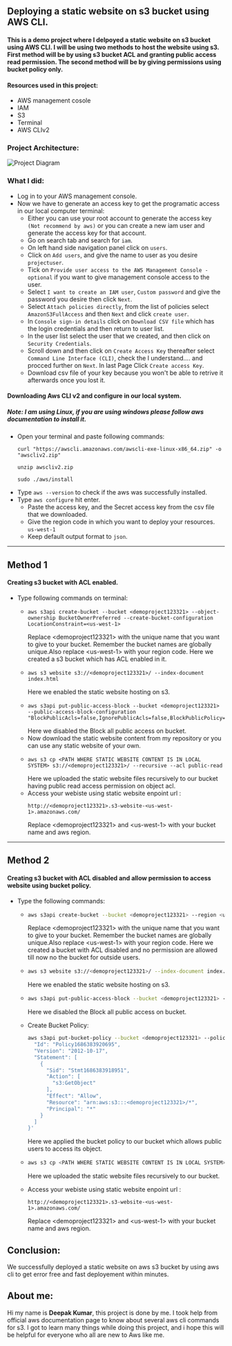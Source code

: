 ## Deploying a static website on s3 bucket using AWS CLI.

#### This is a demo project where I delpoyed a static website on s3 bucket using AWS CLI. I will be using two methods to host the website using s3. First method will be by using s3 bucket ACL and granting public access read permission. The second method will be by giving permissions using  bucket policy only.

#### Resources used in this project:
-   AWS management cosole
-   IAM
-   S3
-   Terminal
-   AWS CLIv2

### Project Architecture:
![Project Diagram]([https://github.com/tjdetwill007/Aws-Project-S3-Static-website/project_image.png](https://github.com/tjdetwill007/Aws-Project-S3-Static-website/blob/ef95672aad6d0194d9540b5fbd1af1cc9cb2a02a/project_image%20.png))

### What I did:

-   Log in to your AWS management console.
-   Now we have to generate an access key to get the programatic access in our local computer terminal:
    -  Either you can use your root account to generate the access key `(Not recommend by aws)` or you can create a new iam user and generate the access key for that account.
    -  Go on search tab and search for `iam`.
    -  On left hand side navigation panel click on `users`.
    -  Click on `Add users`, and give the name to user as you desire `projectuser`.
    -  Tick on `Provide user access to the AWS Management Console - optional` if you want to give management console access to the user.
    -  Select `I want to create an IAM user`, `Custom password` and give the password you desire then click `Next`.
    -  Select `Attach policies directly`, from the list of policies select `AmazonS3FullAccess` and then `Next` and click `create user`.
    -  In `Console sign-in details` click on `Download CSV file` which has the login credentials and then return to user list.
    -  In the user list select the user that we created, and then click on `Security Credentials`.
    -  Scroll down and then click on `Create Access Key` thereafter select `Command Line Interface (CLI)`, check the I understand.... and procced further on `Next`. In last Page Click `Create access Key`.
    - Download csv file of your key because you won't be able to retrive it afterwards once you lost it.

   #### Downloading Aws CLI v2 and configure in our local system.
   ##### Note: I am using Linux, if you are using windows please follow aws documentation to install it.

-   Open your terminal and paste following commands:
    ```
    curl "https://awscli.amazonaws.com/awscli-exe-linux-x86_64.zip" -o "awscliv2.zip"

    unzip awscliv2.zip

    sudo ./aws/install 
    ```
-   Type `aws --version` to check if the aws was successfully installed.
-   Type `aws configure` hit enter.
    -   Paste the access key, and the Secret access key from the csv file that we downloaded.
    -   Give the region code in which you want to deploy your resources. `us-west-1`
    -   Keep default output format to `json`.
__________________________________________________________________________________________________________________________
## Method 1

#### Creating s3 bucket with ACL enabled.

-   Type following commands on terminal:
    -   ```
        aws s3api create-bucket --bucket <demoproject123321> --object-ownership BucketOwnerPreferred --create-bucket-configuration LocationConstraint=<us-west-1>
        ```
        Replace \<demoproject123321\> with the unique name that you want to give to your bucket. Remember the bucket names are globally unique.Also replace \<us-west-1\> with your region code.
        Here we created a s3 bucket which has ACL enabled in it.
    -   ```
        aws s3 website s3://<demoproject123321>/ --index-document index.html
        ```
        Here we enabled the static website hosting on s3.
    -   ```
        aws s3api put-public-access-block --bucket <demoproject123321> --public-access-block-configuration "BlockPublicAcls=false,IgnorePublicAcls=false,BlockPublicPolicy=false,RestrictPublicBuckets=false"
        ```
        Here we disabled the Block all public access on bucket.
    -   Now download the static website content from my repository or you can use any static website of your own.
    -   ```
        aws s3 cp <PATH WHERE STATIC WEBSITE CONTENT IS IN LOCAL SYSTEM> s3://<demoproject123321>/ --recursive --acl public-read
        ```
        Here we uploaded the static website files recursively to our bucket having public read access permission on object acl.
    -   Access your webiste using static website enpoint url : 
        ```
        http://<demoproject123321>.s3-website-<us-west-1>.amazonaws.com/
        ```
        Replace \<demoproject123321\> and \<us-west-1\> with your bucket name and aws region.

__________________________________________________________________________________________________________________________
## Method 2

#### Creating s3 bucket with ACL disabled and allow permission to access website using bucket policy.

-   Type the following commands:
    -   ```sh 
        aws s3api create-bucket --bucket <demoproject123321> --region <us-west-1> --create-bucket-configuration LocationConstraint=<us-west-1>
        ```
        Replace \<demoproject123321\> with the unique name that you want to give to your bucket. Remember the bucket names are globally unique.Also replace \<us-west-1\> with your region code.
        Here we created a bucket with ACL disabled and no permission are allowed till now no the bucket for outside users.
    -   ```sh 
        aws s3 website s3://<demoproject123321>/ --index-document index.html
        ```
        Here we enabled the static website hosting on s3.
    -   ```sh 
        aws s3api put-public-access-block --bucket <demoproject123321> --public-access-block-configuration "BlockPublicAcls=false,IgnorePublicAcls=false,BlockPublicPolicy=false,RestrictPublicBuckets=false"
        ```
        Here we disabled the Block all public access on bucket.
    -   Create Bucket Policy:
        ```sh
        aws s3api put-bucket-policy --bucket <demoproject123321> --policy '{
          "Id": "Policy1686383920695",
          "Version": "2012-10-17",
          "Statement": [
            {
              "Sid": "Stmt1686383918951",
              "Action": [
                "s3:GetObject"
              ],
              "Effect": "Allow",
              "Resource": "arn:aws:s3:::<demoproject123321>/*",
              "Principal": "*"
            }
          ]
        }'
        ```
        Here we applied the bucket policy to our bucket which allows public users to access its object.
    -   ```sh
        aws s3 cp <PATH WHERE STATIC WEBSITE CONTENT IS IN LOCAL SYSTEM> s3://<demoproject123321>/ --recursive
        ```
        Here we uploaded the static website files recursively to our bucket.

    -   Access your webiste using static website enpoint url : 
        ```
        http://<demoproject123321>.s3-website-<us-west-1>.amazonaws.com/
        ```
        Replace \<demoproject123321\> and \<us-west-1\> with your bucket name and aws region.

## Conclusion:

We successfully deployed a static website on aws s3 bucket by using aws cli to get error free and fast deployement within minutes.

## About me:

Hi my name is **Deepak Kumar**, this project is done by me. I took help from official aws documentation page to know about several aws cli commands for s3. I got to learn many things while doing this project, and i hope this will be helpful for everyone who all are new to Aws like me.

    

    

  



